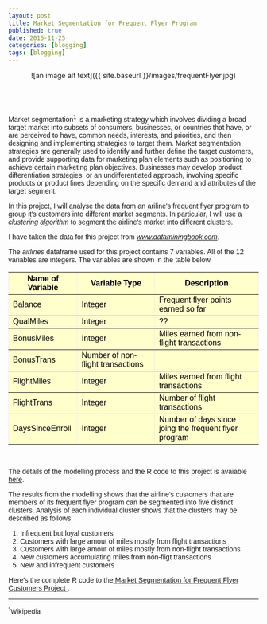 ```yaml
---
layout: post
title: Market Segmentation for Frequent Flyer Program
published: true
date: 2015-11-25
categories: [blogging]
tags: [blogging]
---
```

<center>![an image alt text]({{ site.baseurl }}/images/frequentFlyer.jpg)</center>

<br>
<br>
<div class="fb-like" data-send="true" data-width="450" data-show-faces="true"></div>
<br>
<br>
<font face="arial">
Market segmentation<sup>1</sup> is a marketing strategy which involves dividing a broad target market into subsets of consumers, businesses, or countries that have, or are perceived to have, common needs, interests, and priorities, and then designing and implementing strategies to target them. Market segmentation strategies are generally used to identify and further define the target customers, and provide supporting data for marketing plan elements such as positioning to achieve certain marketing plan objectives. Businesses may develop product differentiation strategies, or an undifferentiated approach, involving specific products or product lines depending on the specific demand and attributes of the target segment.

In this project, I will analyse the data from an ariline's frequent flyer program to group it's customers into different market segments. In particular, I will use a <i>clustering algorithm</i> to segment the airline's market into different clusters.

I have taken the data for this project from <i>www.dataminingbook.com</i>.

The <i>airlines</i> dataframe used for this project contains 7 variables. All of the 12 variables are integers. The variables are shown in the table below.

<table border="1" style="background-color:#FFFFCC;border-collapse:collapse;border:1px;color:#000000;width:100%" cellpadding="5" cellspacing="3">
	<tr>
		<th>Name of Variable</th>
		<th>Variable Type</th>
		<th>Description</th>
	</tr>
	<tr>
		<td>Balance</td>
		<td>Integer</td>
		<td>Frequent flyer points earned so far</td>
	</tr>
	<tr>
		<td>QualMiles</td>
		<td>Integer</td>
		<td>??</td>
	</tr>
	<tr>
		<td>BonusMiles</td>
		<td>Integer</td>
		<td>Miles earned from non-flight transactions</td>
	</tr>
	<tr>
		<td>BonusTrans</td>
		<td>Number of non-flight transactions</td>
	</tr>
	<tr>
		<td>FlightMiles</td>
		<td>Integer</td>
		<td>Miles earned from flight transactions</td>
	</tr>
	<tr>
		<td>FlightTrans</td>
		<td>Integer</td>
		<td>Number of flight transactions</td>
	</tr>
	<tr>
		<td>DaysSinceEnroll</td>
		<td>Integer</td>
		<td>Number of days since joing the frequent flyer program </td>
	</tr>
</table>
<br>

The details of the modelling process and the R code to this project is avaiable <a href = "http://sachinshrestha.github.io/frequentFlyer.html"> here</a>. 

The results from the modelling shows that the airline's customers that are members of its frequent flyer program can be segmented into five distinct clusters. Analysis of each individual cluster shows that the clusters may be described as follows: 

<ol>
<li>Infrequent but loyal customers</li>
<li>Customers with large amout of miles mostly from flight transactions</li>
<li>Customers with large amout of miles mostly from non-flight transactions</li>
<li>New customers accumulating miles from non-fligt transactions</li>
<li>New and infrequent customers</li>  
</ol>


Here's the complete R code to the<a href = "http://sachinshrestha.github.io/frequentFlyer.html"> Market Segmentation for Frequent Flyer Customers Project </a>.
</font>

--------------------------------------------------------------------------------------------------------------------------------------
<font size=2><sup>1</sup>Wikipedia</font>

<div id="fb-root"></div>
<script>(function(d, s, id) {
  var js, fjs = d.getElementsByTagName(s)[0];
  if (d.getElementById(id)) return;
  js = d.createElement(s); js.id = id;
  js.src = "//connect.facebook.net/en_US/all.js#xfbml=1";
  fjs.parentNode.insertBefore(js, fjs);
}(document, 'script', 'facebook-jssdk'));</script>

